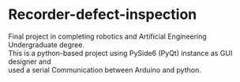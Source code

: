 # Recorder-defect-inspection
Final project in completing robotics and Artificial Engineering Undergraduate degree.  
This is a python-based project using PySide6 (PyQt) instance as GUI designer and  
used a serial Communication between Arduino and python.
